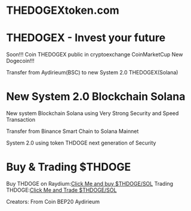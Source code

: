 # THEDOGEXtoken.com
# THEDOGEX - Invest your future
Soon!!! Coin THEDOGEX public in cryptoexchange CoinMarketCup
New Dogecoin!!!

Transfer from Aydirieum(BSC) to new System 2.0 THEDOGEX(Solana)

# New System 2.0 Blockchain Solana

New system Blockchain Solana using Very Strong Security and Speed Transaction

Transfer from Binance Smart Chain to Solana Mainnet

System 2.0 using token THDOGE next generation of Security


# Buy & Trading $THDOGE

Buy THDOGE on Raydium:[Click Me and buy $THDOGE/SOL](https://raydium.io/swap/?inputCurrency=sol&outputCurrency=4HTvWd5GPWyPi788xXLSDFAfUykt7Ld2TLSAwweKv1Ax&inputAmount=0&fixed=in)
Trading THDOGE:[Click Me and Trade $THDOGE/SOL](https://dexscreener.com/solana/h5d4par5cunsqrtuxiw2uwwbzseypwzn9jqgbvszhemx)


Creators: From Coin BEP20 Aydirieum
